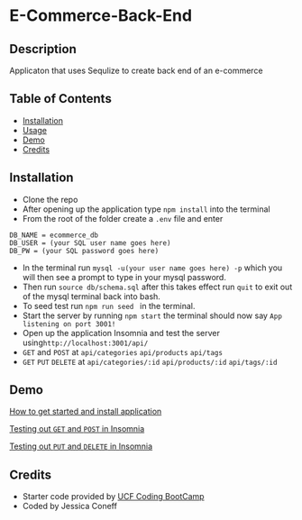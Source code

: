 # E-Commerce-Back-End


## Description 
Applicaton that uses Sequlize to create back end of an e-commerce

## Table of Contents

* [Installation](#installation)
* [Usage](#usage)
* [Demo](#Demo)
* [Credits](#credits)

## Installation 
* Clone the repo
* After opening up the application  type ```npm install``` into the terminal
* From the root of the folder create a ```.env``` file and enter 
```
DB_NAME = ecommerce_db
DB_USER = (your SQL user name goes here)
DB_PW = (your SQL password goes here)
```
* In the terminal run ```mysql -u(your user name goes here) -p``` which you will then see a prompt to type in your mysql password.
* Then run ```source db/schema.sql``` after this takes effect run ```quit``` to exit out of the mysql terminal back into bash.
* To seed test run ```npm run seed ``` in the terminal.
* Start the server by running ```npm start``` the terminal should now say ```App listening on port 3001!```
* Open up the application Insomnia and test the server using```http://localhost:3001/api/```
* ```GET``` and ```POST``` at ```api/categories``` ```api/products``` ```api/tags```
* ```GET``` ```PUT``` ```DELETE``` at ```api/categories/:id``` ```api/products/:id``` ```api/tags/:id```


## Demo
[How to get started and install application](https://drive.google.com/file/d/1LvvhgUDJD0OxSbSLH1M-UF6qWmfSAr4r/view)

[Testing out ```GET``` and ```POST``` in Insomnia](https://drive.google.com/file/d/1ofxm4PTEGlL-yigjecPtFG082UWbqlxq/view)

[Testing out ```PUT``` and ```DELETE``` in Insomnia](https://drive.google.com/file/d/1_n7sevo32Jm0crSQXixfCmm2fVjl9sgk/view)


## Credits
* Starter code provided by [UCF Coding BootCamp](https://github.com/coding-boot-camp/fantastic-umbrella)
* Coded by Jessica Coneff
